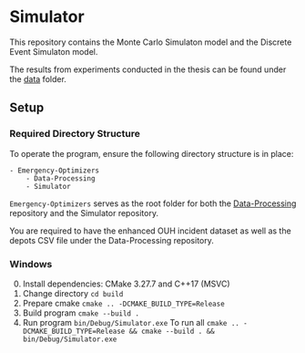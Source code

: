 # Simulator
This repository contains the Monte Carlo Simulaton model and the Discrete Event Simulaton model.

The results from experiments conducted in the thesis can be found under the [data](https://github.com/Emergency-Optimizers/Simulator/tree/main/data) folder.

## Setup
### Required Directory Structure
To operate the program, ensure the following directory structure is in place:
```
- Emergency-Optimizers
    - Data-Processing
    - Simulator
```

`Emergency-Optimizers` serves as the root folder for both the [Data-Processing](https://github.com/Emergency-Optimizers/Data-Processing) repository and the Simulator repository.

You are required to have the enhanced OUH incident dataset as well as the depots CSV file under the Data-Processing repository.

### Windows
0. Install dependencies: CMake 3.27.7 and C++17 (MSVC)
1. Change directory `cd build`
2. Prepare cmake `cmake .. -DCMAKE_BUILD_TYPE=Release`
3. Build program `cmake --build .`
4. Run program `bin/Debug/Simulator.exe`
    To run all `cmake .. -DCMAKE_BUILD_TYPE=Release && cmake --build . && bin/Debug/Simulator.exe`
